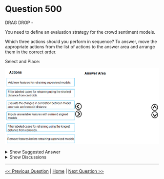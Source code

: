 # Question 500

DRAG DROP -

You need to define an evaluation strategy for the crowd sentiment models.

Which three actions should you perform in sequence? To answer, move the appropriate actions from the list of actions to the answer area and arrange them in the correct order.

Select and Place:

![Question Image](images/q500_q_0032700001.png)

<details>
  <summary>Show Suggested Answer</summary>

  <img src="images/q500_ans_0_0032700002.png" alt="Answer Image"><br>
<p>Scenario:</p>
<p>Experiments for local crowd sentiment models must combine local penalty detection data.</p>
<p>Crowd sentiment models must identify known sounds such as cheers and known catch phrases. Individual crowd sentiment models will detect similar sounds.</p>
<p>Note: Evaluate the changed in correlation between model error rate and centroid distance</p>
<p>In machine learning, a nearest centroid classifier or nearest prototype classifier is a classification model that assigns to observations the label of the class of training samples whose mean (centroid) is closest to the observation.</p>
<p>Reference:</p>
<p>https://en.wikipedia.org/wiki/Nearest_centroid_classifier</p>
<p>https://docs.microsoft.com/en-us/azure/machine-learning/studio-module-reference/sweep-clustering</p>

</details>

<details>
  <summary>Show Discussions</summary>

<blockquote><p><strong>mrkalman</strong> <code>(Mon 08 Mar 2021 16:17)</code> - <em>Upvotes: 31</em></p><p>does this question and answer make sense? i dont have any idea at all.  could any one kindly give explain</p></blockquote>
<blockquote><p><strong>kalel249</strong> <code>(Wed 28 Apr 2021 15:05)</code> - <em>Upvotes: 15</em></p><p>The best I could gather was that: they would like to do crowd segmentation which would help them target certain people for their ad campaigns, using clustering based on videos and audios of the people in the crowd. The question wants us to create an evaluation strategy for the models they created. In the problem description, they said they noticed 47 features were not performing rightly and they would engineer 10 independent features from them before retraining our model. This gives us the first answer &quot;Add new features for retraining...&quot;.</p></blockquote>
<blockquote><p><strong>haby</strong> <code>(Thu 20 Jun 2024 17:30)</code> - <em>Upvotes: 1</em></p><p>A - This will be the first one. I think this is part of Cluster-then-classification model. Based on my exp, I will use cluster result as a new feature for later classification model, that&#x27;s reason we say &quot;Add new features for retraining supervised models&quot;.
E makes sense to me as well, but have no idea for C</p></blockquote>
<blockquote><p><strong>haby</strong> <code>(Thu 20 Jun 2024 17:36)</code> - <em>Upvotes: 1</em></p><p>It looks like C is kind of Error check. For example, when using KMeans, we need to plot SSE vs. k to determine which k value is better. In this case, this is a classification, but doing similar things. It switches from SSE vs. K to &quot;Shortest Dis. from Centroid&quot; vs. &quot;Model Error Rate&quot;.</p></blockquote>
<blockquote><p><strong>phdykd</strong> <code>(Fri 09 Feb 2024 18:56)</code> - <em>Upvotes: 1</em></p><p>A,C,B could be</p></blockquote>
<blockquote><p><strong>phdykd</strong> <code>(Wed 31 Jan 2024 18:10)</code> - <em>Upvotes: 1</em></p><p>- Filter labeled cases for retraining using the shortest distance from centroids: Start by identifying the labeled cases that are closest to the centroids of their respective clusters. These would typically be the most representative samples of their classes and would form a solid base for initial model training.
C- Evaluate the changes in correlation between model error rate and centroid distance: After retraining the model with the selected cases, evaluate how the model&#x27;s error rate correlates with the distance of samples from the centroids. This will provide insights into how well the model is performing and whether samples farther from the centroids are more likely to be misclassified.
E- Filter labeled cases for retraining using the longest distance from centroids: Based on the evaluation in step 2, it may be observed that samples farther from the centroids are not being accurately classified. To improve the model&#x27;s performance on these cases, they should be included in the training set for retraining.</p></blockquote>
<blockquote><p><strong>phdykd</strong> <code>(Fri 25 Aug 2023 06:18)</code> - <em>Upvotes: 3</em></p><p>The three actions that should be performed in sequence to define an evaluation strategy for the crowd sentiment models are:

C) Evaluate the changes in correlation between model error rate and centroid distance: This step involves evaluating the correlation between the model&#x27;s error rate and the distance from the centroid. It helps in identifying if the model is overfitting or underfitting the data.

B) Filter labeled cases for retraining using the shortest distance from centroids: This step involves filtering the labeled cases for retraining based on the shortest distance from the centroids. This helps in selecting the cases that are closer to the centroids and are more representative of the cluster.

A) Add new features for retraining supervised models: This step involves adding new features for retraining supervised models. The new features can help improve the performance of the models and capture important information from the data.
Therefore, the correct order of actions is C, B, A.</p></blockquote>
<blockquote><p><strong>snegnik</strong> <code>(Mon 04 Dec 2023 20:08)</code> - <em>Upvotes: 1</em></p><p>ChatGPT3.5?</p></blockquote>
<blockquote><p><strong>PremPatrick</strong> <code>(Wed 17 May 2023 07:33)</code> - <em>Upvotes: 6</em></p><p>Did this appear in any of the previous exams?</p></blockquote>
<blockquote><p><strong>michaelmorar</strong> <code>(Tue 22 Aug 2023 21:37)</code> - <em>Upvotes: 3</em></p><p>Writing on Friday, will let you know.</p></blockquote>
<blockquote><p><strong>snegnik</strong> <code>(Mon 04 Dec 2023 20:06)</code> - <em>Upvotes: 1</em></p><p>What&#x27;s the news?</p></blockquote>
<blockquote><p><strong>ning</strong> <code>(Sat 17 Dec 2022 12:21)</code> - <em>Upvotes: 2</em></p><p>I cannot really follow this case study overall ...
After compare with all options, I think the answer is logically sound ...
No other comments ...</p></blockquote>
<blockquote><p><strong>jed_elhak</strong> <code>(Sat 19 Mar 2022 02:13)</code> - <em>Upvotes: 2</em></p><p>the question is complicated but i say that&#x27;s a comparisation between existing sound and new sound so the first thing 1) add new features , seconde 2)use correlation to now how much new and old feure are correlated 3)evaluate</p></blockquote>
<blockquote><p><strong>jed_elhak</strong> <code>(Sat 19 Mar 2022 02:18)</code> - <em>Upvotes: 1</em></p><p>sorry i mean  3)filter based on short distance</p></blockquote>
<blockquote><p><strong>prashantjoge</strong> <code>(Sun 28 Nov 2021 17:45)</code> - <em>Upvotes: 6</em></p><p>I couldn&#x27;t make head or tails of this question.  Clueless....</p></blockquote>
<blockquote><p><strong>HoustonHo</strong> <code>(Tue 20 Apr 2021 06:33)</code> - <em>Upvotes: 4</em></p><p>no idea about this.</p></blockquote>

</details>

---

[<< Previous Question](question_499.md) | [Home](/index.md) | [Next Question >>](question_501.md)
